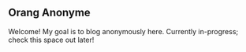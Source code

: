 ## Orang Anonyme

Welcome! My goal is to blog anonymously here. Currently in-progress; check this space out later!
